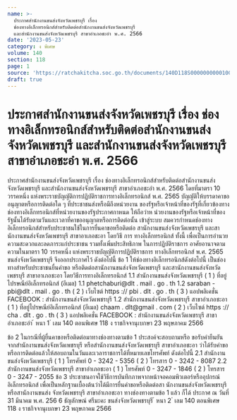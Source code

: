 ```yaml
---
name: >-
  ประกาศสำนักงานขนส่งจังหวัดเพชรบุรี เรื่อง 
  ช่องทางอิเล็กทรอนิกส์สำหรับติดต่อสำนักงานขนส่งจังหวัดเพชรบุรี
  และสำนักงานขนส่งจังหวัดเพชรบุรี สาขาอำเภอชะอำ พ.ศ. 2566
date: '2023-05-23'
category: ง พิเศษ
volume: 140
section: 118
page: 1
source: 'https://ratchakitcha.soc.go.th/documents/140D118S0000000000100.pdf'
draft: true
---
```


# ประกาศสำนักงานขนส่งจังหวัดเพชรบุรี เรื่อง  ช่องทางอิเล็กทรอนิกส์สำหรับติดต่อสำนักงานขนส่งจังหวัดเพชรบุรี และสำนักงานขนส่งจังหวัดเพชรบุรี สาขาอำเภอชะอำ พ.ศ. 2566

ประกาศสำนักงานขนส่งจังหวัดเพชรบุรี เรื่อง ช่องทางอิเล็กทรอนิกส์สำหรับติดต่อสำนักงานขนส่งจังหวัดเพชรบุรี และสำนักงานขนส่งจังหวัดเพชรบุรี สาขาอำเภอชะอำ พ.ศ. 2566 โดยที่มาตรา 10 วรรคหนึ่ง แห่งพระราชบัญญัติการปฏิบัติราชการทางอิเล็กทรอนิกส์ พ.ศ. 2565 บัญญัติให้บรรดาคาขออนุญาตหรือการติดต่อใด ๆ ที่ประชาชนส่งหรือมีถึงหน่วยงาน ของรัฐหรือเจ้าหน้าที่ของรัฐที่เกี่ยวข้องทางช่องทางอิเล็กทรอนิกส์ที่หน่วยงานของรัฐประกาศกาหนด ให้ถือว่าห น่วยงานของรัฐหรือเจ้าหน้าที่ของรัฐนั้นได้รับตามวันและเวลาที่คาขออนุญาตหรือการติดต่อนั้น เข้าสู่ระบบ สมควรกำหนดช่องทางอิเล็กทรอนิกส์สำหรับประชาชนใช้ในการยื่นคาขอหรือติดต่อ สานักงานขนส่งจังหวัดเพชรบุรี และสานักงานขนส่งจังหวัดเพชรบุรี สาขาอาเภอชะอา โดยวิธี การ ทางอิเล็กทรอนิกส์ ทั้งนี้ เพื่อเป็นการอำนวยความสะดวกและลดภาระแก่ประชาชน รวมทั้งเพิ่มประสิทธิภาพ ในการปฏิบัติราชการ อาศัยอานาจตามความในมาตรา 10 วรรคหนึ่ง แห่งพระราชบัญญัติการปฏิบัติราชการ ทางอิเล็กทรอนิกส์ พ.ศ. 2565 ขนส่งจังหวัดเพชรบุรี จึงออกประกาศไว้ ดังต่อไปนี้ ข้อ 1 ให้ช่องทางอิเล็กทรอนิกส์ดังต่อไปนี้ เป็นช่องทางสำหรับประชาชนยื่นคำขอ หรือติดต่อสานักงานขนส่งจังหวัดเพชรบุรี และสานักงานขนส่งจังหวัดเพชรบุรี สาขาอาเภอชะอา โดยวิธีการทางอิเล็กทรอนิกส์ 1.1 สำนักงานขนส่งจังหวัดเพชรบุรี ( 1 ) ที่อยู่ไปรษณีย์อิเล็กทรอนิกส์ (อีเมล) 1.1 phetchaburi@dlt . mail . go . th 1.2 saraban - pbi@dlt . mail . go . th ( 2 ) เว็บไซต์ https :// pbi . dlt . go . th ( 3 ) แอปพลิเคชั่น FACEBOOK : สำนักงานขนส่งจังหวัดเพชรบุรี 1.2 สำนักงานขนส่งจังหวัดเพชรบุรี สาขาอำเภอชะอา ( 1 ) ที่อยู่ไปรษณีย์อิเล็กทรอนิกส์ (อีเมล) chaam . dlt@gmail . com ( 2 ) เว็บไซต์ https :// cha . dlt . go . th ( 3 ) แอปพลิเคชั่น FACEBOOK : สำนักงานขนส่งจังหวัดเพชรบุรี สาขาอำเภอชะอำ ้ หนา 1 ่ เลม 140 ตอนพิเศษ 118 ง ราชกิจจานุเบกษา 23 พฤษภาคม 2566

ข้อ 2 ในกรณีที่ผู้ยื่นคาขอหรือติดต่อมาทางช่องทางตามข้อ 1 ประสงค์จะสอบถามหรือ ขอรับคำยืนยันจากสำนักงานขนส่งจังหวัดเพชรบุรี หรือสำนักงานขนส่งจังหวัดเพชรบุรี สาขาอำเภอชะอา ว่าได้รับคำขอหรือการติดต่อแล้วให้สอบถามในวันและเวลาราชการได้ที่หมายเลขโทรศัพท์ ดังต่อไปนี้ 2.1 สำนักงานขนส่งจังหวัดเพชรบุรี ( 1 ) โทรศัพท์ 0 - 3242 - 5356 ( 2 ) โทรสาร 0 - 3242 - 8087 2.2 สำนักงานขนส่งจังหวัดเพชรบุรี สาขาอำเภอชะอา ( 1 ) โทรศัพท์ 0 - 3247 - 1846 ( 2 ) โทรสาร 0 - 3247 - 2055 ข้อ 3 ประชาชนอาจใช้วิธีการบันทึกภาพจากหน้าจอคอมพิวเตอร์หรืออุปกรณ์อิเล็กทรอนิกส์ เพื่อเป็นหลักฐานเบื้องต้นว่าได้มีการยื่นคำขอหรือติดต่อสา นักงานขนส่งจังหวัดเพชรบุรี หรือสานักงานขนส่ง จังหวัดเพชรบุรี สาขาอำเภอชะอา ทางช่องทางตามข้อ 1 แล้ว ก็ได้ ประกาศ ณ วันที่ 31 มีนาคม พ.ศ. 256 6 ธัญลักษณ์ ศรีมะคะ ขนส่งจังหวัดเพชรบุรี ้ หนา 2 ่ เลม 140 ตอนพิเศษ 118 ง ราชกิจจานุเบกษา 23 พฤษภาคม 2566
